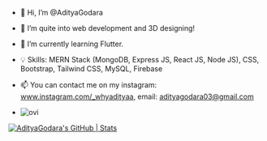 - 👋 Hi, I’m @AdityaGodara
- 👀 I’m quite into web development and 3D designing!
- 🌱 I’m currently learning Flutter.
- 💡 Skills: MERN Stack (MongoDB, Express JS, React JS, Node JS), CSS, Bootstrap, Tailwind CSS, MySQL, Firebase
- 📫 You can contact me on my instagram: www.instagram.com/_whyadityaa, email: adityagodara03@gmail.com

- <img src="https://github-readme-stats.vercel.app/api/top-langs?username=madushadhanushka&show_icons=true&locale=en&layout=compact&theme=chartreuse-dark" alt="ovi" />

[![AdityaGodara's GitHub | Stats](https://stats.quira.sh/AdityaGodara/github?theme=dark)](https://quira.sh?utm_source=widgets&utm_campaign=AdityaGodara)

